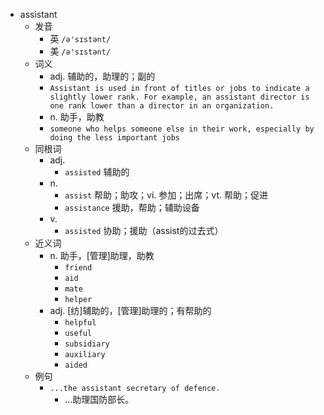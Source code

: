 - assistant
  - 发音
    - 英 `/ə'sɪstənt/`
    - 美 `/ə'sɪstənt/`
  - 词义
    - adj. 辅助的，助理的；副的
    - `Assistant is used in front of titles or jobs to indicate a slightly lower rank. For example, an assistant director is one rank lower than a director in an organization. `
    - n. 助手，助教
    - `someone who helps someone else in their work, especially by doing the less important jobs`
  - 同根词
    - adj.
      - `assisted` 辅助的
    - n.
      - `assist` 帮助；助攻；vi. 参加；出席；vt. 帮助；促进
      - `assistance` 援助，帮助；辅助设备
    - v.
      - `assisted` 协助；援助（assist的过去式）
  - 近义词
    - n. 助手，[管理]助理，助教
      - `friend`
      - `aid`
      - `mate`
      - `helper`
    - adj. [纺]辅助的，[管理]助理的；有帮助的
      - `helpful`
      - `useful`
      - `subsidiary`
      - `auxiliary`
      - `aided`
  - 例句
    - `...the assistant secretary of defence.`
      - …助理国防部长。

